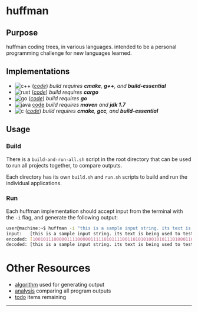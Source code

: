 # huffman
## Purpose
huffman coding trees, in various languages.  intended to be a personal programming challenge for new languages learned.

## Implementations
* ![c++](https://github.com/dgj7/huffman/actions/workflows/cpp.yml/badge.svg) (_[code](c++/)_) _build requires **cmake**, **g++**, and **build-essential**_
* ![rust](https://github.com/dgj7/huffman/actions/workflows/rust.yml/badge.svg) (_[code](rust/)_) _build requires **cargo**_
* ![go](https://github.com/dgj7/huffman/actions/workflows/go.yml/badge.svg) (_[code](go/)_) _build requires **go**_
* ![java](https://github.com/dgj7/huffman/actions/workflows/java.yml/badge.svg) [code](java/) _build requires **maven** and **jdk 1.7**_
* ![c](https://github.com/dgj7/huffman/actions/workflows/c.yml/badge.svg) (_[code](c/)_) _build requires **cmake**, **gcc**, and **build-essential**_

## Usage
### Build
There is a `build-and-run-all.sh` script in the root directory that can be used to run all projects together, to compare outputs.

Each directory has its own `build.sh` and `run.sh` scripts to build and run the individual applications.

### Run
Each huffman implementation should accept input from the terminal with the `-i` flag, and generate the following output:

```bash
user@machine:~$ huffman -i "this is a sample input string. its text is being used to test the huffman coding tree."
input:   [this is a sample input string. its text is being used to test the huffman coding tree.]
encoded: [100101110000011110000011111010111100110101010010101110100011011110000111010111100010011100110001100000011110110110010111000100001111100110110100110011100000111101101011010000111101101111100000111011100111111000101011110011010011001111001011111011111011111000010000100001001101010111111011011010101100110000111101101111000110011011101110010]
decoded: [this is a sample input string. its text is being used to test the huffman coding tree.]
```

# Other Resources
* [algorithm](.docs/algorithm.md) used for generating output
* [analysis](.docs/analysis.md) comparing all program outputs
* [todo](.docs/todo.md) items remaining

---

